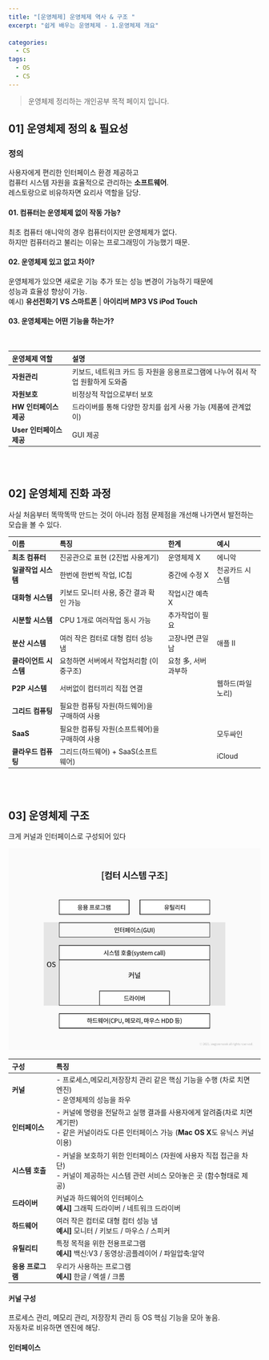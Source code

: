 ```yaml
---
title: "[운영체제] 운영체제 역사 & 구조 "
excerpt: "쉽게 배우는 운영체제 - 1.운영체제 개요"

categories:
  - CS
tags:
  - OS
  - CS
---
```


> 운영체제 정리하는 개인공부 목적 페이지 입니다. 

## 01] 운영체제 정의 & 필요성

### 정의

사용자에게 편리한 인터페이스 환경 제공하고 <br>
컴퓨터 시스템 자원을 효율적으로 관리하는 **소프트웨어**.<br>
레스토랑으로 비유하자면 요리사 역할을 담당.


#### 01. 컴퓨터는 운영체제 없이 작동 가능?

최초 컴퓨터 애니악의 경우 컴퓨터이지만 운영체제가 없다. <br>
하지만 컴퓨터라고 불리는 이유는 프로그래밍이 가능했기 때문.

#### 02. 운영체제 있고 없고 차이?

운영체제가 있으면 새로운 기능 추가 또는 성능 변경이 가능하기 때문에<br>
성능과 효율성 향상이 가능. <br>
예시) **유선전화기 VS 스마트폰** | **아이리버 MP3 VS iPod Touch** 

#### 03. 운영체제는 어떤 기능을 하는가?
<br>

|운영체제 역할|설명|
| :---- | :---- | 
| **자원관리** | 키보드, 네트워크 카드 등 자원을 응용프로그램에 나누어 줘서 작업 원활하게 도와줌 | 
| **자원보호** | 비정상적 작업으로부터 보호 |
| **HW 인터페이스 제공** | 드라이버를 통해 다양한 장치를 쉽게 사용 가능 (제품에 관계없이) |
| **User 인터페이스 제공** | GUI 제공 |

<br>
<br>

## 02] 운영체제 진화 과정

사실 처음부터 똑딱똑딱 만드는 것이 아니라 점점 문제점을 개선해 나가면서 발전하는 모습을 볼 수 있다.

| 이름 | 특징 | 한계 | 예시 |
| :---- | :---- | :---- | :---- |
| **최초 컴퓨터** | 진공관으로 표현 (2진법 사용계기) | 운영체제 X | 에니악|
| **일괄작업 시스템** | 한번에 한번씩 작업, IC칩 | 중간에 수정 X | 천공카드 시스템|
| **대화형 시스템** | 키보드 모니터 사용, 중간 결과 확인 가능 | 작업시간 예측 X ||
| **시분할 시스템** | CPU 1개로 여러작업 동시 가능 | 추가작업이 필요 ||
| **분산 시스템** | 여러 작은 컴터로 대형 컴터 성능 냄 | 고장나면 큰일남 | 애플 II|
| **클라이언트 시스템** | 요청하면 서버에서 작업처리함 (이중구조) | 요청 多, 서버 과부하 ||
| **P2P 시스템** | 서버없이 컴터끼리 직접 연결 || 웹하드(파일노리)|
| **그리드 컴퓨팅** | 필요한 컴퓨팅 자원(하드웨어)을 구매하여 사용  |||
| **SaaS** | 필요한 컴퓨팅 자원(소프트웨어)을 구매하여 사용 || 모두싸인|
| **클라우드 컴퓨팅** | 그리드(하드웨어) + SaaS(소프트웨어) || iCloud|

<br>
<br>

## 03] 운영체제 구조

크게 커널과 인터페이스로 구성되어 있다

![png](/images/os_1_1.png)

| 구성 | 특징 |
| :---- | :---- |
| **커널** | - 프로세스,메모리,저장장치 관리 같은 핵심 기능을 수행 (차로 치면 엔진) <br>- 운영체제의 성능을 좌우 |
| **인터페이스** | - 커널에 명령을 전달하고 실행 결과를 사용자에게 알려줌(차로 치면 계기판)<br>- 같은 커널이라도 다른 인터페이스 가능 (**Mac OS X**도 유닉스 커널 이용) |
| **시스템 호출** | - 커널을 보호하기 위한 인터페이스 (자원에 사용자 직접 접근을 차단)<br> - 커널이 제공하는 시스템 관련 서비스 모아놓은 곳 (함수형태로 제공) |
| **드라이버** | 커널과 하드웨어의 인터페이스<br>**예시]** 그래픽 드라이버 / 네트워크 드라이버 |
| **하드웨어** | 여러 작은 컴터로 대형 컴터 성능 냄<br>**예시]** 모니터 / 키보드 / 마우스 / 스피커 |
| **유틸리티** | 특정 목적을 위한 전용프로그램<br> **예시]** 백신:V3 / 동영상:곰플레이어 / 파일압축:알약 |
| **응용 프로그램** | 우리가 사용하는 프로그램<br> **예시]** 한글 / 엑셀 / 크롬 |


#### 커널 구성

프로세스 관리, 메모리 관리, 저장장치 관리 등 OS 핵심 기능을 모아 놓음.<br>
자동차로 비유하면 엔진에 해당.

#### 인터페이스





